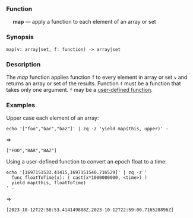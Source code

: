 ### Function

&emsp; **map** &mdash; apply a function to each element of an array or set

### Synopsis

```
map(v: array|set, f: function) -> array|set
```

### Description

The _map_ function applies function `f` to every element in array or set `v` and
returns an array or set of the results. Function `f` must be a function that takes
only one argument. `f` may be a [user-defined function](../statements.md#func-statements).

### Examples

Upper case each element of an array:

```mdtest-command
echo '["foo","bar","baz"]' | zq -z 'yield map(this, upper)' -
```
=>
```mdtest-output
["FOO","BAR","BAZ"]
```

Using a user-defined function to convert an epoch float to a time:

```mdtest-command
echo '[1697151533.41415,1697151540.716529]' | zq -z '
  func floatToTime(x): ( cast(x*1000000000, <time>) )
  yield map(this, floatToTime)
' -
```
=>
```mdtest-output
[2023-10-12T22:58:53.414149888Z,2023-10-12T22:59:00.716528896Z]
```
